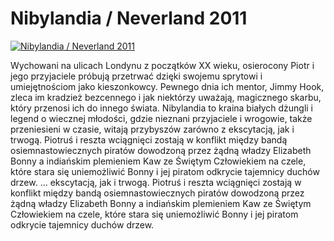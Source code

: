 Nibylandia / Neverland 2011 
=============
[![Nibylandia / Neverland 2011 ](http://vidos.pl/images/player.gif)](http://vidos.pl/nibylandia-neverland-2011)

 Wychowani na ulicach Londynu z początków XX wieku, osierocony Piotr i jego przyjaciele próbują przetrwać dzięki swojemu sprytowi i umiejętnościom jako kieszonkowcy. Pewnego dnia ich mentor, Jimmy Hook, zleca im kradzież bezcennego i jak niektórzy uważają, magicznego skarbu, który przenosi ich do innego świata. Nibylandia to kraina białych dżungli i legend o wiecznej młodości, gdzie nieznani przyjaciele i wrogowie, także przeniesieni w czasie, witają przybyszów zarówno z ekscytacją, jak i trwogą. Piotruś i reszta wciągnięci zostają w konflikt między bandą osiemnastowiecznych piratów dowodzoną przez żądną władzy Elizabeth Bonny a indiańskim plemieniem Kaw ze Świętym Człowiekiem na czele, które stara się uniemożliwić Bonny i jej piratom odkrycie tajemnicy duchów drzew.   ... ekscytacją, jak i trwogą. Piotruś i reszta wciągnięci zostają w konflikt między bandą osiemnastowiecznych piratów dowodzoną przez żądną władzy Elizabeth Bonny a indiańskim plemieniem Kaw ze Świętym Człowiekiem na czele, które stara się uniemożliwić Bonny i jej piratom odkrycie tajemnicy duchów drzew.
